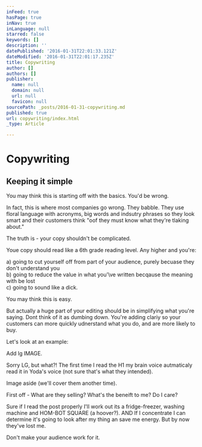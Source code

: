 ```yaml
---
inFeed: true
hasPage: true
inNav: true
inLanguage: null
starred: false
keywords: []
description: ''
datePublished: '2016-01-31T22:01:33.121Z'
dateModified: '2016-01-31T22:01:17.235Z'
title: Copywriting
author: []
authors: []
publisher:
  name: null
  domain: null
  url: null
  favicon: null
sourcePath: _posts/2016-01-31-copywriting.md
published: true
url: copywriting/index.html
_type: Article

---
```

# Copywriting

## Keeping it simple

You may think this is starting off with the basics. You'd be wrong. 

In fact, this is where most companies go wrong. They babble. They use floral language with acronyms, big words and indsutry phrases so they look smart and their customers think "oof they must know what they're tlaking about."

The truth is - your copy shouldn't be complicated. 

Youe copy should read like a 6th grade reading level. Any higher and you're:

a) going to cut yourself off from part of your audience, purely becuase they don't understand you  
b) going to reduce the value in what you'\\ve written becqause the meaning with be lost  
c) going to sound like a dick.

You may think this is easy.

But actually a huge part of your editing should be in simplifying what you're saying. Dont think of it as dumbing down. You're adding clariy so your customers can more quickly udnerstand what you do, and are more likely to buy. 

Let's look at an example:

Add lg IMAGE. 

Sorry LG, but what?! The first time I read the H1 my brain voice autmaticaly read it in Yoda's voice (not sure that's what they intended). 

Image aside (we'll cover them another time). 

First off - What are they selling? What's the beneift to me? Do I care?

Sure if I read the post properly I'll work out its a fridge-freezer, washing machine and HOM-BOT SQUARE (a hoover?). AND If I concentrate I can determine it's going to look after my thing an save me energy. But by now they've lost me. 

Don't make your audience work for it.